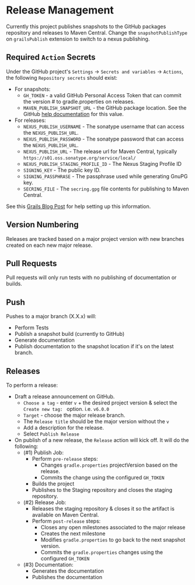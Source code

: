 Release Management
===

Currently this project publishes snapshots to the GitHub packages repository and releases to Maven Central.  Change the `snapshotPublishType` on `grailsPublish` extension to switch to a nexus publishing.

Required `Action` Secrets
---
Under the GitHub project's `Settings` -> `Secrets and variables` -> `Actions`, the following `Repository secrets` should exist:
* For snapshots:
  * `GH_TOKEN` - a valid GitHub Personal Access Token that can commit the version # to gradle.properties on releases.
  * `MAVEN_PUBLISH_SNAPSHOT_URL` - the GitHub package location.  See the GitHub [help documentation](https://docs.github.com/en/actions/use-cases-and-examples/publishing-packages/publishing-java-packages-with-gradle#publishing-packages-to-github-packages) for this value.
* For releases:
  * `NEXUS_PUBLISH_USERNAME` - The sonatype username that can access the `NEXUS_PUBLISH_URL`.
  * `NEXUS_PUBLISH_PASSWORD` - The sonatype password that can access the `NEXUS_PUBLISH_URL`.
  * `NEXUS_PUBLISH_URL` - The release url for Maven Central, typically `https://s01.oss.sonatype.org/service/local/`
  * `NEXUS_PUBLISH_STAGING_PROFILE_ID` - The Nexus Staging Profile ID
  * `SIGNING_KEY` - The public key ID.
  * `SIGNING_PASSPHRASE` - The passphrase used while generating GnuPG key.
  * `SECRING_FILE` - The `secring.gpg` file contents for publishing to Maven Central.

See this [Grails Blog Post](https://grails.org/blog/2021-04-07-publish-grails-plugin-to-maven-central.html) for help setting up this information.

Version Numbering
---
Releases are tracked based on a major project version with new branches created on each new major release.

Pull Requests
---
Pull requests will only run tests with no publishing of documentation or builds.

Push
---
Pushes to a major branch (X.X.x) will:
* Perform Tests
* Publish a snapshot build (currently to GitHub)
* Generate documentation
* Publish documentation to the snapshot location if it's on the latest branch.

Releases
---
To perform a release:
* Draft a release announcement on GitHub.  
  * `Choose a tag` - enter `v` + the desired project version & select the `Create new tag: ` option.  i.e. `v6.0.0` 
  * `Target` - choose the major release branch.
  * The `Release title` should be the major version without the `v`
  * Add a description for the release.
  * Select `Publish Release`
* On publish of a new release, the `Release` action will kick off.  It will do the following:
  * (#1) Publish Job:
    * Perform `pre-release` steps:
      * Changes `gradle.properties` projectVersion based on the release.
      * Commits the change using the configured `GH_TOKEN`
    * Builds the project
    * Publishes to the Staging repository and closes the staging repository.
  * (#2) Release Job:
    * Releases the staging repository & closes it so the artifact is available on Maven Central.
    * Perform `post-release` steps:
      * Closes any open milestones associated to the major release
      * Creates the next milestone
      * Modifies `gradle.properties` to go back to the next snapshot version.
      * Commits the `gradle.properties` changes using the configured `GH_TOKEN`
  * (#3) Documentation:
    * Generates the documentation
    * Publishes the documentation
